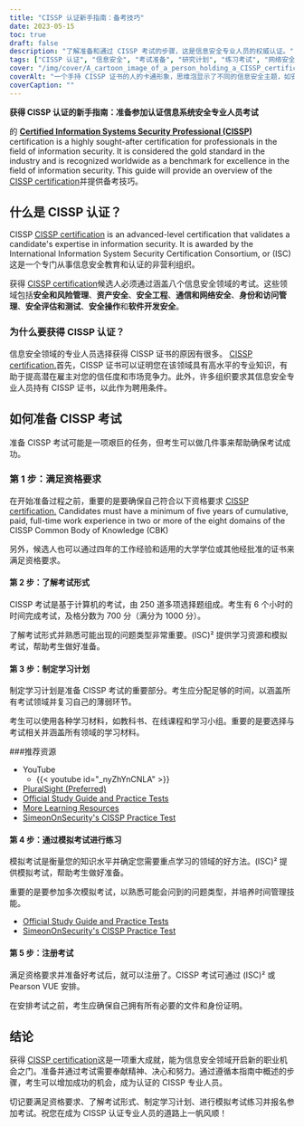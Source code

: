 ```yaml
---
title: "CISSP 认证新手指南：备考技巧"
date: 2023-05-15
toc: true
draft: false
description: "了解准备和通过 CISSP 考试的步骤，这是信息安全专业人员的权威认证。"
tags: ["CISSP 认证", "信息安全", "考试准备", "研究计划", "练习考试", "网络安全", "专业发展", "证书考试", "ISC2", "职业机会", "安全架构", "网络安全", "门禁", "风险管理", "加密", "安全行动", "实体安保", "业务连续性", "灾难恢复", "合规性", "CISSP 考试技巧", "CISSP 学习材料", "CISSP 资格", "CISSP 考试形式", "CISSP 模拟考试", "CISSP 注册", "信息安全认证", "安全专业认证", "安全管理", "安全评估", "软件安全"]
cover: "/img/cover/A_cartoon_image_of_a_person_holding_a_CISSP_certificate.png"
coverAlt: "一个手持 CISSP 证书的人的卡通形象，思维泡显示了不同的信息安全主题，如安全架构、访问控制、加密和网络安全。"
coverCaption: ""
---
```


**获得 CISSP 认证的新手指南：准备参加认证信息系统安全专业人员考试**

的 [**Certified Information Systems Security Professional (CISSP)**](https://www.isc2.org/Certifications/CISSP) certification is a highly sought-after certification for professionals in the field of information security. It is considered the gold standard in the industry and is recognized worldwide as a benchmark for excellence in the field of information security. This guide will provide an overview of the [CISSP certification](https://www.isc2.org/Certifications/CISSP)并提供备考技巧。

## 什么是 CISSP 认证？

CISSP [CISSP certification](https://www.isc2.org/Certifications/CISSP) is an advanced-level certification that validates a candidate's expertise in information security. It is awarded by the International Information System Security Certification Consortium, or (ISC)这是一个专门从事信息安全教育和认证的非营利组织。

获得 [CISSP certification](https://www.isc2.org/Certifications/CISSP)候选人必须通过涵盖八个信息安全领域的考试。这些领域包括**安全和风险管理**、**资产安全**、**安全工程**、**通信和网络安全**、**身份和访问管理**、**安全评估和测试**、**安全操作**和**软件开发安全**。

### 为什么要获得 CISSP 认证？

信息安全领域的专业人员选择获得 CISSP 证书的原因有很多。 [CISSP certification.](https://www.isc2.org/Certifications/CISSP)首先，CISSP 证书可以证明您在该领域具有高水平的专业知识，有助于提高潜在雇主对您的信任度和市场竞争力。此外，许多组织要求其信息安全专业人员持有 CISSP 证书，以此作为聘用条件。

## 如何准备 CISSP 考试

准备 CISSP 考试可能是一项艰巨的任务，但考生可以做几件事来帮助确保考试成功。

### 第 1 步：满足资格要求

在开始准备过程之前，重要的是要确保自己符合以下资格要求 [CISSP certification.](https://www.isc2.org/Certifications/CISSP) Candidates must have a minimum of five years of cumulative, paid, full-time work experience in two or more of the eight domains of the CISSP Common Body of Knowledge (CBK)

另外，候选人也可以通过四年的工作经验和适用的大学学位或其他经批准的证书来满足资格要求。

#### 第 2 步：了解考试形式

CISSP 考试是基于计算机的考试，由 250 道多项选择题组成。考生有 6 个小时的时间完成考试，及格分数为 700 分（满分为 1000 分）。

了解考试形式并熟悉可能出现的问题类型非常重要。(ISC)² 提供学习资源和模拟考试，帮助考生做好准备。

#### 第 3 步：制定学习计划

制定学习计划是准备 CISSP 考试的重要部分。考生应分配足够的时间，以涵盖所有考试领域并复习自己的薄弱环节。

考生可以使用各种学习材料，如教科书、在线课程和学习小组。重要的是要选择与考试相关并涵盖所有领域的学习材料。

###推荐资源
- YouTube
  - {{< youtube id="_nyZhYnCNLA" >}}
- [PluralSight (Preferred)](https://www.pluralsight.com/)
- [Official Study Guide and Practice Tests](https://amzn.to/3LAu3Ly)
- [More Learning Resources](https://simeononsecurity.ch/recommendations/learning_resources)
- [SimeonOnSecurity's CISSP Practice Test](https://simeononsecurity.ch/cissp-practice-test)

#### 第 4 步：通过模拟考试进行练习

模拟考试是衡量您的知识水平并确定您需要重点学习的领域的好方法。(ISC)² 提供模拟考试，帮助考生做好准备。

重要的是要参加多次模拟考试，以熟悉可能会问到的问题类型，并培养时间管理技能。

- [Official Study Guide and Practice Tests](https://amzn.to/3LAu3Ly)
- [SimeonOnSecurity's CISSP Practice Test](https://simeononsecurity.ch/cissp-practice-test)

#### 第 5 步：注册考试

满足资格要求并准备好考试后，就可以注册了。CISSP 考试可通过 (ISC)² 或 Pearson VUE 安排。

在安排考试之前，考生应确保自己拥有所有必要的文件和身份证明。

## 结论

获得 [CISSP certification](https://www.isc2.org/Certifications/CISSP)这是一项重大成就，能为信息安全领域开启新的职业机会之门。准备并通过考试需要奉献精神、决心和努力。通过遵循本指南中概述的步骤，考生可以增加成功的机会，成为认证的 CISSP 专业人员。

切记要满足资格要求、了解考试形式、制定学习计划、进行模拟考试练习并报名参加考试。祝您在成为 CISSP 认证专业人员的道路上一帆风顺！
